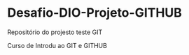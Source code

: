 # Desafio-DIO-Projeto-GITHUB
Repositório  do projesto teste  GIT

Curso de  Introdu  ao  GIT e GITHUB
